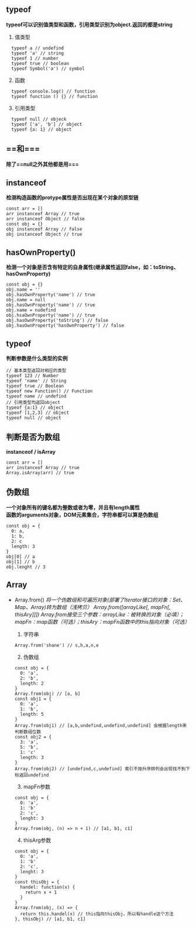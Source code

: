 ## typeof

**typeof可以识别值类型和函数，引用类型识别为object.返回的都是string**

1. 值类型  
```
  typeof a // undefind
  typeof 'a' // string
  typeof 1 // number
  typeof true // boolean
  typeof Symbol('a') // symbol
```

2. 函数  
```
  typeof console.log() // function
  typeof function () {} // function
```

3. 引用类型  
```
  typeof null // objeck
  typeof ['a', 'b'] // object
  typeof {a: 1} // object
```

## ==和===

**除了==null之外其他都是用===**

## instanceof 
**检测构造函数的protype属性是否出现在某个对象的原型链**  

```
const arr = []
arr instanceof Array // true
arr instanceof Object // false
const obj = {}
obj instanceof Array // false
obj instanceof Object // true
```

## hasOwnProperty()
**检测一个对象是否含有特定的自身属性(继承属性返回false，如：toString、hasOwnProperty)**  

```
const obj = {}
obj.name = ''
obj.hasOwnProperty('name') // true
obj.name = null
obj.hasOwnProperty('name') // true
obj.name = nudefind
obj.hsaOwnProperty('name') // true
obj.hasOwnProperty('toString') // false
obj.hasOwnProperty('hasOwnProperty') // false
```

## typeof
**判断参数是什么类型的实例**  

```
// 基本类型返回对相应的类型
typeof 123 // Number
typeof 'name' // String
typeof true // Boolean
typeof new Function() // Function
typeof name // undefind
// 引用类型均返回object
typeof {a:1} // object
typeof [1,2,3] // object
typeof null // object
```

## 判断是否为数组
**instanceof / isArray**  

```
const arr = []
arr instanceof Array // true
Array.isArray(arr) // true
```

## 伪数组
**一个对象所有的键名都为整数或者为零，并且有length属性**  
**函数的arguments对象，DOM元素集合，字符串都可以算是伪数组**  

```
const obj = {
  0: a,
  1: b,
  2: c
  length: 3
}
obj[0] // a
obj[1] // b
obj.lenght // 3
```

## Array
- Array.from()
  *将一个伪数组和可遍历对象(部署了lterator接口的对象：Set、Map、Array)转为数组（浅拷贝）*
  *Array.from([arrayLike[, mapFn[, thisAry]]])*
  *Array.from接受三个参数：arrayLike：被转换的对象（必填）；mapFn：map函数（可选）；thisAry：mapFn函数中的this指向对象（可选）*

  1. 字符串  
  ```
  Array.from('shane') // s,h,a,n,e
  ```

  2. 伪数组
  ```
  const obj = {
    0: 'a',
    2: 'b',
    length: 2
  }
  Array.from(obj) // [a, b]
  const obj1 = {
    0: 'a',
    1: 'b',
    length: 5
  }
  Array.from(obj1) // [a,b,undefind,undefind,undefind] 会根据length来判断数组位数
  const obj2 = {
    3: 'a',
    5: 'b',
    1: 'c'
    length: 3
  }
  Array.from(obj2) // [undefind,c,undefind] 索引不按升序排列会出现找不到下标返回undefind
  ```

  3. mapFn参数
  ```
  const obj = {
    0: 'a',
    1: 'b'
    2: 'c',
    lenght: 3
  }
  Array.from(obj, (n) => n + 1) // [a1, b1, c1]
  ```

  4. thisArg参数
  ```
  const obj = {
    0: 'a',
    1: 'b'
    2: 'c',
    lenght: 3
  }
  const thisObj = {
    handel: function(x) {
      return x + 1
    }
  }
  Array.from(obj, (x) => {
    return this.handel(x) // this指向thisObj，所以有handle这个方法
  }, thisObj) // [a1, b1, c1]
  ```